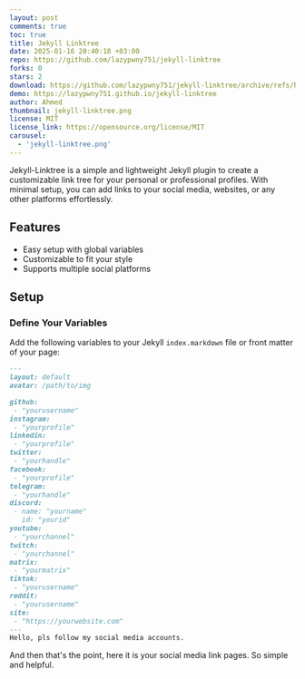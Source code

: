 ```yaml
---
layout: post
comments: true
toc: true
title: Jekyll Linktree
date: 2025-01-16 20:40:18 +03:00
repo: https://github.com/lazypwny751/jekyll-linktree
forks: 0
stars: 2
download: https://github.com/lazypwny751/jekyll-linktree/archive/refs/heads/main.zip
demo: https://lazypwny751.github.io/jekyll-linktree
author: Ahmed
thumbnail: jekyll-linktree.png
license: MIT
license_link: https://opensource.org/license/MIT
carousel:
  - 'jekyll-linktree.png'
---
```


Jekyll-Linktree is a simple and lightweight Jekyll plugin to create a customizable link tree for your personal or professional profiles. With minimal setup, you can add links to your social media, websites, or any other platforms effortlessly.

## Features

- Easy setup with global variables
- Customizable to fit your style
- Supports multiple social platforms

## Setup

### Define Your Variables

Add the following variables to your Jekyll `index.markdown` file or front matter of your page:

```md
---
layout: default
avatar: /path/to/img

github: 
 - "yourusername"
instagram:
 - "yourprofile"
linkedin: 
 - "yourprofile"
twitter: 
 - "yourhandle"
facebook: 
 - "yourprofile"
telegram: 
 - "yourhandle"
discord: 
 - name: "yourname"
   id: "yourid"
youtube: 
 - "yourchannel"
twitch: 
 - "yourchannel"
matrix: 
 - "yourmatrix"
tiktok: 
 - "yourusername"
reddit: 
 - "yourusername"
site: 
 - "https://yourwebsite.com"
---
Hello, pls follow my social media accounts.
```

And then that's the point, here it is your social media link pages. So simple and helpful.

